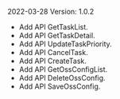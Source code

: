 2022-03-28 Version: 1.0.2
- Add API GetTaskList.
- Add API GetTaskDetail.
- Add API UpdateTaskPriority.
- Add API CancelTask.
- Add API CreateTask.
- Add API GetOssConfigList.
- Add API DeleteOssConfig.
- Add API SaveOssConfig.


